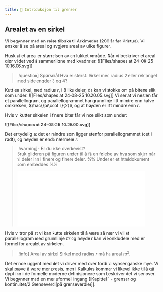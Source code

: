 ```yaml
---
title: 📄 Introduksjon til grenser
---
```

## Arealet av en sirkel

Vi begynner med en reise tilbake til Arkimedes (200 år før Kristus). Vi ønsker å se på areal og avgjøre areal av ulike figurer.

Husk at et areal er størrelsen av en lukket område. Når vi beskriver et areal gjør vi det ved å sammenligne med kvadrater. 
![[Files/shapes at 24-08-25 10.16.06.svg]]

> [!question] Spørsmål 
> Hva er størst. Sirkel med radius $2$ eller rektangel med sidelengder 3 og 4?

Kutt en sirkel, med radius $r$, i 8 like deler, da kan vi stokke om på bitene slik som under.
![[Files/shapes at 24-08-25 10.20.05.svg]]
Vi ser at vi nesten får et parallellogram, og parallellogrammet har grunnlinje litt mindre enn halve omkretsen, $\frac{\pi\cdot r}{2}$, og at høyden er litt mindre enn $r$.

Hvis vi kutter sirkelen i finere biter får vi noe slikt som under:

![[Files/shapes at 24-08-25 10.25.00.svg]]

Det er tydelig at det er mindre som ligger utenfor parallellogrammet (det i rødt), og høyden er enda nærmere $r$. 

> [!warning]- Er du ikke overbevist?  
> Bruk glideren på figuren under til å få en følelse av hva som skjer når vi deler inn i finere og finere deler.
> %% Under er et htmldokument som embeddes %%
> <iframe src="Files\sirkelarealarkimedes.html"  frameborder="0" scrolling="no" style="aspect-ratio: 3/1.3; width: 90%"> </iframe>


Hvis vi tror på at vi kan kutte sirkelen til å være så nær vi vil et parallellogram med grunnlinje $\pi r$ og høyde $r$ kan vi konkludere med en formel for arealet av sirkelen. 

> [!info] Areal av sirkel 
> Sirkel med radius $r$ må ha areal $\pi r^2$.

Det er noe uggent med det vi driver med over fordi vi synser ganske mye. Vi skal prøve å være mer presis, men i Kalkulus kommer vi likevel ikke til å gå dypt inn i de formelle moderne definisjonene som beskriver det vi ser over. Vi begynner med en mer uformell ingang [[Kapittel 1 - grenser og kontinuitet/2 Grenseverdi|på grenseverdier]].


